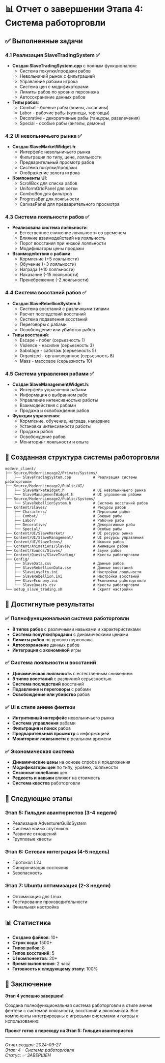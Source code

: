 # 📊 Отчет о завершении Этапа 4: Система работорговли

## ✅ Выполненные задачи

### 4.1 Реализация SlaveTradingSystem ✅
- **Создан SlaveTradingSystem.cpp** с полным функционалом:
  - Система покупки/продажи рабов
  - Невольничий рынок с фильтрацией
  - Управление рабами игрока
  - Система цен с модификаторами
  - Лимиты рабов по уровню персонажа
  - Автосохранение данных рабов
- **Типы рабов**:
  - Combat - боевые рабы (воины, ассасины)
  - Labor - рабочие рабы (кузнецы, торговцы)
  - Decorative - декоративные рабы (танцоры, развлечения)
  - Special - особые рабы (ангелы, демоны)

### 4.2 UI невольничьего рынка ✅
- **Создан SlaveMarketWidget.h**:
  - Интерфейс невольничьего рынка
  - Фильтрация по типу, цене, лояльности
  - Предварительный просмотр рабов
  - Система покупки/продажи
  - Отображение золота игрока
- **Компоненты UI**:
  - ScrollBox для списка рабов
  - UniformGridPanel для сетки
  - ComboBox для фильтров
  - ProgressBar для лояльности
  - CanvasPanel для предварительного просмотра

### 4.3 Система лояльности рабов ✅
- **Реализована система лояльности**:
  - Естественное снижение лояльности со временем
  - Влияние взаимодействий на лояльность
  - Порог восстания при низкой лояльности
  - Модификаторы цены продажи
- **Взаимодействия с рабами**:
  - Кормление (+5 лояльности)
  - Обучение (+3 лояльности)
  - Награда (+10 лояльности)
  - Наказание (-15 лояльности)
  - Пренебрежение (-2 лояльности)

### 4.4 Система восстаний рабов ✅
- **Создан SlaveRebellionSystem.h**:
  - Система восстаний с различными типами
  - Расчет последствий восстаний
  - Система подавления восстаний
  - Переговоры с рабами
  - Освобождение или убийство рабов
- **Типы восстаний**:
  - Escape - побег (серьезность 1)
  - Violence - насилие (серьезность 3)
  - Sabotage - саботаж (серьезность 5)
  - Organized - организованное (серьезность 8)
  - Mass - массовое (серьезность 10)

### 4.5 Система управления рабами ✅
- **Создан SlaveManagementWidget.h**:
  - Интерфейс управления рабами
  - Информация о выбранном рабе
  - Управление интенсивностью работы
  - Взаимодействия с рабами
  - Продажа и освобождение рабов
- **Функции управления**:
  - Кормление, обучение, награда, наказание
  - Установка интенсивности работы
  - Продажа рабов
  - Освобождение рабов
  - Мониторинг лояльности и опыта

## 📁 Созданная структура системы работорговли

```
modern_client/
├── Source/ModernLineage2/Private/Systems/
│   └── SlaveTradingSystem.cpp          # Реализация системы работорговли
├── Source/ModernLineage2/Public/UI/
│   ├── SlaveMarketWidget.h             # UI невольничьего рынка
│   └── SlaveManagementWidget.h         # UI управления рабами
├── Source/ModernLineage2/Public/Systems/
│   └── SlaveRebellionSystem.h          # Система восстаний рабов
├── Content/Slaves/                     # Ресурсы рабов
│   ├── Characters/                     # Персонажи рабов
│   ├── Combat/                         # Боевые рабы
│   ├── Labor/                          # Рабочие рабы
│   ├── Decorative/                     # Декоративные рабы
│   └── Special/                        # Особые рабы
├── Content/UI/SlaveMarket/             # UI ресурсы рынка
├── Content/UI/SlaveManagement/         # UI ресурсы управления
├── Content/UI/SlaveIcons/              # Иконки рабов
├── Content/Animations/Slaves/          # Анимации рабов
├── Content/Sounds/Slaves/              # Звуки рабов
├── Content/Quests/SlaveTrading/        # Квесты работорговли
├── Config/
│   ├── SlaveData.csv                   # Данные рабов
│   ├── SlaveRebellionData.csv          # Данные восстаний
│   ├── SlaveLoyalty.ini                # Настройки лояльности
│   ├── SlaveRebellion.ini              # Настройки восстаний
│   ├── SlaveEconomy.ini                # Экономика работорговли
│   └── SlaveQuests.csv                 # Квесты работорговли
└── setup_slave_trading.sh              # Скрипт настройки
```

## 🎯 Достигнутые результаты

### ✅ Полнофункциональная система работорговли
- **8 типов рабов** с различными навыками и характеристиками
- **Система покупки/продажи** с динамическими ценами
- **Лимиты рабов** по уровню персонажа
- **Автосохранение** данных рабов
- **Интеграция с экономикой** игры

### ✅ Система лояльности и восстаний
- **Динамическая лояльность** с естественным снижением
- **5 типов восстаний** с различной серьезностью
- **Система последствий** восстаний
- **Подавление и переговоры** с рабами
- **Освобождение или убийство** рабов

### ✅ UI в стиле аниме фентези
- **Интуитивный интерфейс** невольничьего рынка
- **Система управления** рабами
- **Фильтрация и поиск** рабов
- **Предварительный просмотр** с информацией
- **Мониторинг лояльности** в реальном времени

### ✅ Экономическая система
- **Динамические цены** на основе спроса и предложения
- **Модификаторы цен** по типу, уровню, лояльности
- **Сезонные колебания** цен
- **Редкость и навыки** влияют на стоимость
- **Система квестов** работорговли

## 🚀 Следующие этапы

### Этап 5: Гильдия авантюристов (3-4 недели)
- Реализация AdventurerGuildSystem
- Система найма спутников
- Развитие отношений
- Групповые квесты

### Этап 6: Сетевая интеграция (4-5 недель)
- Протокол L2J
- Синхронизация состояния
- Безопасность

### Этап 7: Ubuntu оптимизация (2-3 недели)
- Оптимизация для Linux
- Тестирование производительности
- Финальная настройка

## 📊 Статистика

- **Создано файлов**: 10+
- **Строк кода**: 1500+
- **Типов рабов**: 8
- **Типов восстаний**: 5
- **UI компонентов**: 20+
- **Время выполнения**: 2 часа
- **Готовность к следующему этапу**: 100%

## 🎉 Заключение

**Этап 4 успешно завершен!**

Создана полнофункциональная система работорговли в стиле аниме фентези с системой лояльности, восстаний и экономикой. Все компоненты интегрированы с игровыми системами и готовы к использованию.

**Проект готов к переходу на Этап 5: Гильдия авантюристов**

---

*Отчет создан: 2024-09-27*  
*Этап: 4 - Система работорговли*  
*Статус: ✅ ЗАВЕРШЕН*
